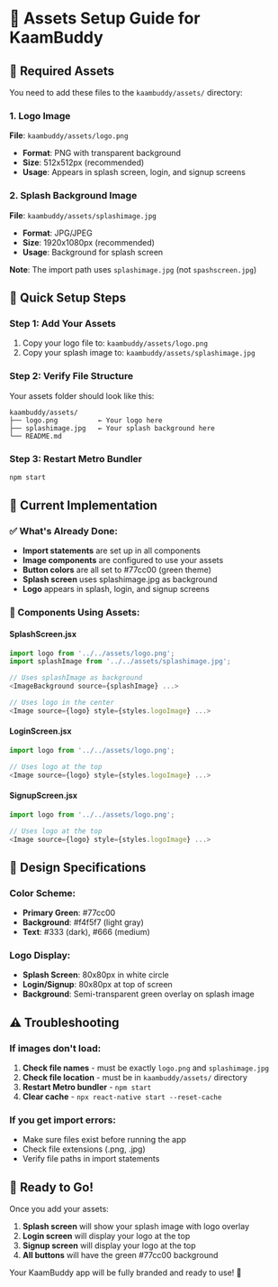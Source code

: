 # 🎨 Assets Setup Guide for KaamBuddy

## 📁 Required Assets

You need to add these files to the `kaambuddy/assets/` directory:

### 1. Logo Image
**File**: `kaambuddy/assets/logo.png`
- **Format**: PNG with transparent background
- **Size**: 512x512px (recommended)
- **Usage**: Appears in splash screen, login, and signup screens

### 2. Splash Background Image
**File**: `kaambuddy/assets/splashimage.jpg`
- **Format**: JPG/JPEG
- **Size**: 1920x1080px (recommended)
- **Usage**: Background for splash screen

**Note**: The import path uses `splashimage.jpg` (not `spashscreen.jpg`)

## 🚀 Quick Setup Steps

### Step 1: Add Your Assets
1. Copy your logo file to: `kaambuddy/assets/logo.png`
2. Copy your splash image to: `kaambuddy/assets/splashimage.jpg`

### Step 2: Verify File Structure
Your assets folder should look like this:
```
kaambuddy/assets/
├── logo.png          ← Your logo here
├── splashimage.jpg   ← Your splash background here
└── README.md
```

### Step 3: Restart Metro Bundler
```bash
npm start
```

## 🎯 Current Implementation

### ✅ What's Already Done:
- **Import statements** are set up in all components
- **Image components** are configured to use your assets
- **Button colors** are all set to #77cc00 (green theme)
- **Splash screen** uses splashimage.jpg as background
- **Logo** appears in splash, login, and signup screens

### 📱 Components Using Assets:

#### SplashScreen.jsx
```javascript
import logo from '../../assets/logo.png';
import splashImage from '../../assets/splashimage.jpg';

// Uses splashImage as background
<ImageBackground source={splashImage} ...>

// Uses logo in the center
<Image source={logo} style={styles.logoImage} ...>
```

#### LoginScreen.jsx
```javascript
import logo from '../../assets/logo.png';

// Uses logo at the top
<Image source={logo} style={styles.logoImage} ...>
```

#### SignupScreen.jsx
```javascript
import logo from '../../assets/logo.png';

// Uses logo at the top
<Image source={logo} style={styles.logoImage} ...>
```

## 🎨 Design Specifications

### Color Scheme:
- **Primary Green**: #77cc00
- **Background**: #f4f5f7 (light gray)
- **Text**: #333 (dark), #666 (medium)

### Logo Display:
- **Splash Screen**: 80x80px in white circle
- **Login/Signup**: 80x80px at top of screen
- **Background**: Semi-transparent green overlay on splash image

## ⚠️ Troubleshooting

### If images don't load:
1. **Check file names** - must be exactly `logo.png` and `splashimage.jpg`
2. **Check file location** - must be in `kaambuddy/assets/` directory
3. **Restart Metro bundler** - `npm start`
4. **Clear cache** - `npx react-native start --reset-cache`

### If you get import errors:
- Make sure files exist before running the app
- Check file extensions (.png, .jpg)
- Verify file paths in import statements

## 🎉 Ready to Go!

Once you add your assets:
1. **Splash screen** will show your splash image with logo overlay
2. **Login screen** will display your logo at the top
3. **Signup screen** will display your logo at the top
4. **All buttons** will have the green #77cc00 background

Your KaamBuddy app will be fully branded and ready to use! 🚀
